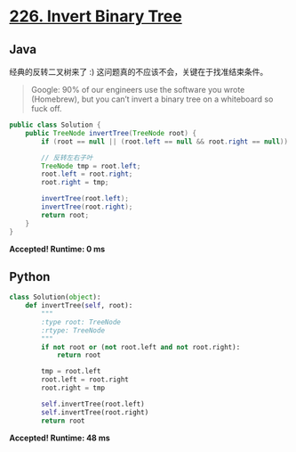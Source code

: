 # [226. Invert Binary Tree](https://leetcode.com/problems/invert-binary-tree/)

## Java

经典的反转二叉树来了 :) 这问题真的不应该不会，关键在于找准结束条件。

> Google: 90% of our engineers use the software you wrote (Homebrew), but you can’t invert a binary tree on a whiteboard so fuck off.

```java
public class Solution {
    public TreeNode invertTree(TreeNode root) {
        if (root == null || (root.left == null && root.right == null)) return root;

        // 反转左右子叶
        TreeNode tmp = root.left;
        root.left = root.right;
        root.right = tmp;

        invertTree(root.left);
        invertTree(root.right);
        return root;
    }
}
```

**Accepted! Runtime: 0 ms**

## Python

```python
class Solution(object):
    def invertTree(self, root):
        """
        :type root: TreeNode
        :rtype: TreeNode
        """
        if not root or (not root.left and not root.right):
            return root

        tmp = root.left
        root.left = root.right
        root.right = tmp

        self.invertTree(root.left)
        self.invertTree(root.right)
        return root
```

**Accepted! Runtime: 48 ms**